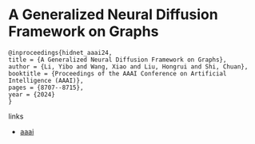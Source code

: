# A Generalized Neural Diffusion Framework on Graphs

```
@inproceedings{hidnet_aaai24,
title = {A Generalized Neural Diffusion Framework on Graphs},
author = {Li, Yibo and Wang, Xiao and Liu, Hongrui and Shi, Chuan},
booktitle = {Proceedings of the AAAI Conference on Artificial Intelligence (AAAI)},
pages = {8707--8715},
year = {2024}
}
```

links
- [aaai](https://ojs.aaai.org/index.php/AAAI/article/view/28716)
